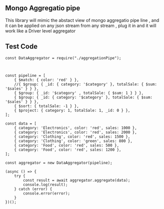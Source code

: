 ## Mongo Aggregatio pipe 

<p> This library will mimic the abstact view of mongo aggregatio pipe line , and it can be applied on any json stream from any stream , plug it in and it will work like a Driver level aggregator </p>

## Test Code 



    const DataAggregator = require("./aggregationPipe");



    const pipeline = [
        { $match: { color: 'red' } },
        //{ $group: { _id: { category: '$category' }, totalSale: { $sum: '$sales' } } }, 
        { $group: { _id: '$category' , totalSale: { $sum: 1 } } },
        { $group: { _id: { category: '$category' }, totalSale: { $sum: '$sales' } } },
        { $sort: { totalSale: -1 } },
        { $project: { category: 1, totalSale: 1, _id: 0 } },
    ];

    const data = [
        { category: 'Electronics', color: 'red', sales: 1000 },
        { category: 'Electronics', color: 'red', sales: 2000 },
        { category: 'Clothing', color: 'red', sales: 1500 },
        { category: 'Clothing', color: 'green', sales: 800 },
        { category: 'Food', color: 'red', sales: 500 },
        { category: 'Food', color: 'red', sales: 1200 },
    ];

    const aggregator = new DataAggregator(pipeline);

    (async () => {
        try {
            const result = await aggregator.aggregate(data);
            console.log(result);
        } catch (error) {
            console.error(error);
        }
    })();

